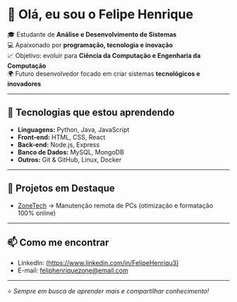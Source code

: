 # 👋 Olá, eu sou o Felipe Henrique  

🎓 Estudante de **Análise e Desenvolvimento de Sistemas**  
💻 Apaixonado por **programação, tecnologia e inovação**  
📈 Objetivo: evoluir para **Ciência da Computação e Engenharia da Computação**  
🌍 Futuro desenvolvedor focado em criar sistemas **tecnológicos e inovadores**  

---

## 🚀 Tecnologias que estou aprendendo
- **Linguagens:** Python, Java, JavaScript  
- **Front-end:** HTML, CSS, React  
- **Back-end:** Node.js, Express  
- **Banco de Dados:** MySQL, MongoDB  
- **Outros:** Git & GitHub, Linux, Docker  

---

## 📌 Projetos em Destaque
- [ZoneTech]([https://github.com/FeliPinass/Zonetech]) → Manutenção remota de PCs (otimização e formatação 100% online)   

---

## 📫 Como me encontrar
- LinkedIn: [(https://www.linkedin.com/in/FelipeHenriqu3)](#)  
- E-mail: feliphenriquezone@email.com  

---
⭐ *Sempre em busca de aprender mais e compartilhar conhecimento!*
